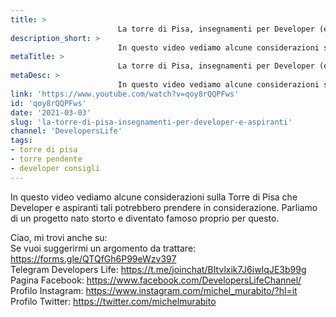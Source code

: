 ```yaml
---
title: > 
                        La torre di Pisa, insegnamenti per Developer (e aspiranti)
description_short: > 
                        In questo video vediamo alcune considerazioni sulla Torre di Pisa che Developer e aspiranti tali potrebbero prendere in ...
metaTitle: > 
                        La torre di Pisa, insegnamenti per Developer (e aspiranti)
metaDesc: > 
                        In questo video vediamo alcune considerazioni sulla Torre di Pisa che Developer e aspiranti tali potrebbero prendere in ...
link: 'https://www.youtube.com/watch?v=qoy8rQQPFws'
id: 'qoy8rQQPFws'
date: '2021-03-03'
slug: 'la-torre-di-pisa-insegnamenti-per-developer-e-aspiranti'
channel: 'DevelopersLife'
tags: 
- torre di pisa
- torre pendente
- developer consigli
---
```

In questo video vediamo alcune considerazioni sulla Torre di Pisa che Developer e aspiranti tali potrebbero prendere in considerazione. Parliamo di un progetto nato storto e diventato famoso proprio per questo.  
  
Ciao, mi trovi anche su:  
Se vuoi suggerirmi un argomento da trattare: https://forms.gle/QTQfGh6P99eWzv397  
Telegram Developers Life: https://t.me/joinchat/BItvlxik7J6iwIqJE3b99g  
Pagina Facebook: https://www.facebook.com/DevelopersLifeChannel/  
Profilo Instagram: https://www.instagram.com/michel_murabito/?hl=it  
Profilo Twitter: https://twitter.com/michelmurabito